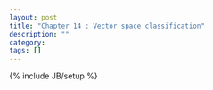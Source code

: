 ```yaml
---
layout: post
title: "Chapter 14 : Vector space classification"
description: ""
category: 
tags: []
---
```

{% include JB/setup %}
